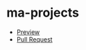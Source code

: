 # ma-projects
- [Preview](https://anastasiia-nahaiska.github.io/ma-projects/)
- [Pull Request](https://github.com/anastasiia-nahaiska/ma-projects/pull/1/files)